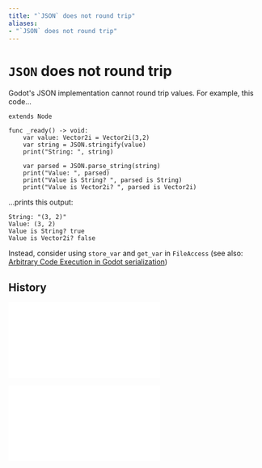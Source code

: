 ```yaml
---
title: "`JSON` does not round trip"
aliases:
- "`JSON` does not round trip"
---
```


# `JSON` does not round trip

 Godot's JSON implementation cannot round trip values. For example, this code...

```gdscript
extends Node

func _ready() -> void:
	var value: Vector2i = Vector2i(3,2)
	var string = JSON.stringify(value)
	print("String: ", string)

	var parsed = JSON.parse_string(string)
	print("Value: ", parsed)
	print("Value is String? ", parsed is String)
	print("Value is Vector2i? ", parsed is Vector2i)
```

...prints this output:

```
String: "(3, 2)"
Value: (3, 2)
Value is String? true
Value is Vector2i? false
```

Instead, consider using `store_var` and `get_var` in `FileAccess` (see also: [Arbitrary Code Execution in Godot serialization](godot-serialize-arbitrary-code-execution.md))

## History

![20240617_214349](entries/20240617_214349.md)

![20240619_243315](../entries/20240619_243315.md)
